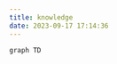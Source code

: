 ```yaml
---
title: knowledge
date: 2023-09-17 17:14:36
---
```

<!-- a mermaid graph of knowledge required to finetune the llama 2 model -->

```mermaid
graph TD


```